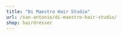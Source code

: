 ```yaml
---
title: "Di Maestro Hair Studio"
url: /san-antonio/di-maestro-hair-studio/
shop: hairdresser
---
```

